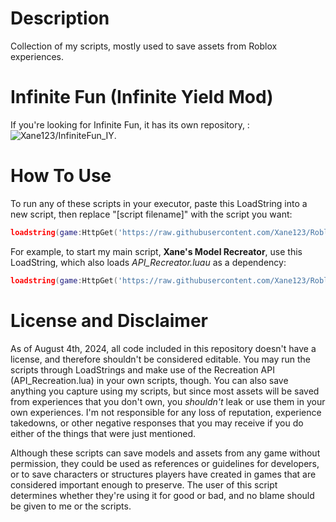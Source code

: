 # Description
Collection of my scripts, mostly used to save assets from Roblox experiences.
# Infinite Fun (Infinite Yield Mod)
If you're looking for Infinite Fun, it has its own repository, : ![Xane123/InfiniteFun_IY](https://github.com/Xane123/InfiniteFun_IY).
# How To Use
To run any of these scripts in your executor, paste this LoadString into a new script, then replace "[script filename]" with the script you want:
```lua
loadstring(game:HttpGet('https://raw.githubusercontent.com/Xane123/Roblox-Scripts/main/[script filename]'))()
```
For example, to start my main script, **Xane's Model Recreator**, use this LoadString, which also loads *API_Recreator.luau* as a dependency:
```lua
loadstring(game:HttpGet('https://raw.githubusercontent.com/Xane123/Roblox-Scripts/main/XanesModelRecreator.luau'))()
```
# License and Disclaimer
As of August 4th, 2024, all code included in this repository doesn't have a license, and therefore shouldn't be considered editable. You may run the scripts through LoadStrings and make use of the Recreation API (API_Recreation.lua) in your own scripts, though. You can also save anything you capture using my scripts, but since most assets will be saved from experiences that you don't own, you *shouldn't* leak or use them in your own experiences. I'm not responsible for any loss of reputation, experience takedowns, or other negative responses that you may receive if you do either of the things that were just mentioned.

Although these scripts can save models and assets from any game without permission, they could be used as references or guidelines for developers, or to save characters or structures players have created in games that are considered important enough to preserve. The user of this script determines whether they're using it for good or bad, and no blame should be given to me or the scripts.
